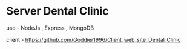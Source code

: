 # Server Dental Clinic

use - NodeJs , Express , MongoDB

client - https://github.com/Goddier1996/Client_web_site_Dental_Clinic
 
  
  
 
  
  
    
 
 
